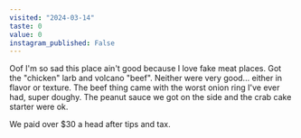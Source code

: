 ```yaml
---
visited: "2024-03-14"
taste: 0
value: 0
instagram_published: False
---
```


Oof I'm so sad this place ain't good because I love fake meat places. Got the "chicken" larb and volcano "beef". Neither were very good... either in flavor or texture. The beef thing came with the worst onion ring I've ever had, super doughy. The peanut sauce we got on the side and the crab cake starter were ok.

We paid over $30 a head after tips and tax. 
